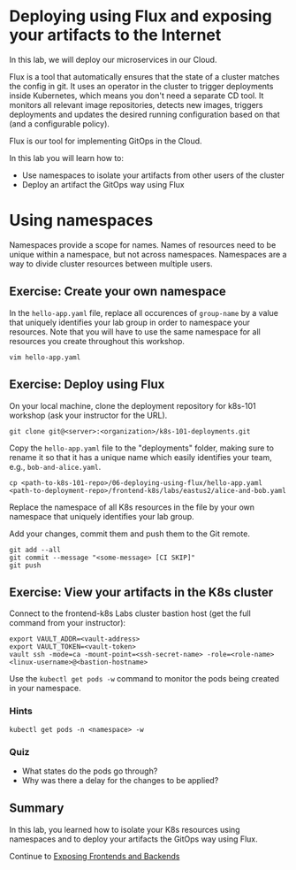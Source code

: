 # Deploying using Flux and exposing your artifacts to the Internet

In this lab, we will deploy our microservices in our Cloud.

Flux is a tool that automatically ensures that the state of a cluster matches the config in git. It uses an operator in the cluster to trigger deployments inside Kubernetes, which means you don't need a separate CD tool. It monitors all relevant image repositories, detects new images, triggers deployments and updates the desired running configuration based on that (and a configurable policy).

Flux is our tool for implementing GitOps in the Cloud.

In this lab you will learn how to:

* Use namespaces to isolate your artifacts from other users of the cluster
* Deploy an artifact the GitOps way using Flux

# Using namespaces 

Namespaces provide a scope for names. Names of resources need to be unique within a namespace, but not across namespaces. Namespaces are a way to divide cluster resources between multiple users.

## Exercise: Create your own namespace

In the `hello-app.yaml` file, replace all occurences of `group-name` by a value that uniquely identifies your lab group in order to namespace your resources. Note that you will have to use the same namespace for all resources you create throughout this workshop.

```
vim hello-app.yaml
```

## Exercise: Deploy using Flux

On your local machine, clone the deployment repository for k8s-101 workshop (ask your instructor for the URL).

```
git clone git@<server>:<organization>/k8s-101-deployments.git
```

Copy the `hello-app.yaml` file to the "deployments" folder, making sure to rename it so that it has a unique name which easily identifies your team, e.g., `bob-and-alice.yaml`.

```
cp <path-to-k8s-101-repo>/06-deploying-using-flux/hello-app.yaml <path-to-deployment-repo>/frontend-k8s/labs/eastus2/alice-and-bob.yaml
```

Replace the namespace of all K8s resources in the file by your own namespace that uniquely identifies your lab group.

Add your changes, commit them and push them to the Git remote.

```
git add --all
git commit --message "<some-message> [CI SKIP]"
git push
```

## Exercise: View your artifacts in the K8s cluster

Connect to the frontend-k8s Labs cluster bastion host (get the full command from your instructor):

```
export VAULT_ADDR=<vault-address>
export VAULT_TOKEN=<vault-token>
vault ssh -mode=ca -mount-point=<ssh-secret-name> -role=<role-name> <linux-username>@<bastion-hostname>
```

Use the `kubectl get pods -w` command to monitor the pods being created in your namespace.

### Hints

```
kubectl get pods -n <namespace> -w
```

### Quiz

* What states do the pods go through?
* Why was there a delay for the changes to be applied?

## Summary

In this lab, you learned how to isolate your K8s resources using namespaces and to deploy your artifacts the GitOps way using Flux.




Continue to [Exposing Frontends and Backends](https://github.com/walmartdigital/k8s-101/blob/master/labs/07-exposing-frontends-and-backends/07-exposing-frontends-and-backends.md)